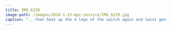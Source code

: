 ```yaml
---
title: IMG_6239
image-path: /images/2018-1-15-mpc-service/IMG_6239.jpg
caption: "...then heat up the 4 legs of the switch again and twist gently..."
---
```

